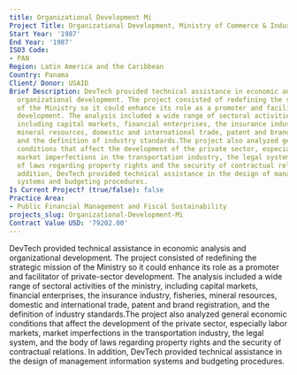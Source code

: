 ```yaml
---
title: Organizational Development Mi
Project Title: Organizational Development, Ministry of Commerce & Industry
Start Year: '1987'
End Year: '1987'
ISO3 Code:
- PAN
Region: Latin America and the Caribbean
Country: Panama
Client/ Donor: USAID
Brief Description: DevTech provided technical assistance in economic analysis and
  organizational development. The project consisted of redefining the strategic mission
  of the Ministry so it could enhance its role as a promoter and facilitator of private-sector
  development. The analysis included a wide range of sectoral activities of the ministry,
  including capital markets, financial enterprises, the insurance industry, fisheries,
  mineral resources, domestic and international trade, patent and brand registration,
  and the definition of industry standards.The project also analyzed general economic
  conditions that affect the development of the private sector, especially labor markets,
  market imperfections in the transportation industry, the legal system, and the body
  of laws regarding property rights and the security of contractual relations. In
  addition, DevTech provided technical assistance in the design of management information
  systems and budgeting procedures.
Is Current Project? (true/false): false
Practice Area:
- Public Financial Management and Fiscal Sustainability
projects_slug: Organizational-Development-Mi
Contract Value USD: '79202.00'
---
```


DevTech provided technical assistance in economic analysis and organizational development. The project consisted of redefining the strategic mission of the Ministry so it could enhance its role as a promoter and facilitator of private-sector development. The analysis included a wide range of sectoral activities of the ministry, including capital markets, financial enterprises, the insurance industry, fisheries, mineral resources, domestic and international trade, patent and brand registration, and the definition of industry standards.The project also analyzed general economic conditions that affect the development of the private sector, especially labor markets, market imperfections in the transportation industry, the legal system, and the body of laws regarding property rights and the security of contractual relations. In addition, DevTech provided technical assistance in the design of management information systems and budgeting procedures.
